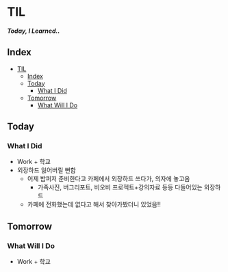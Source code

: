# TIL
***Today, I Learned..***

## Index

<!-- @import "[TOC]" {cmd="toc" depthFrom=1 depthTo=6 orderedList=false} -->
<!-- code_chunk_output -->

- [TIL](#til)
  - [Index](#index)
  - [Today](#today)
    - [What I Did](#what-i-did)
  - [Tomorrow](#tomorrow)
    - [What Will I Do](#what-will-i-do)

<!-- /code_chunk_output -->


## Today
### What I Did
- Work + 학교
- 외장하드 잃어버릴 뻔함
  - 어제 밥퍼저 준비한다고 카페에서 외장하드 쓰다가, 의자에 놓고옴
    - 가족사진, 버그리포트, 비오비 프로젝트+강의자료 등등 다들어있는 외장하드
  - 카페에 전화했는데 없다고 해서 찾아가봤더니 있었음!!

## Tomorrow
### What Will I Do
- Work + 학교
